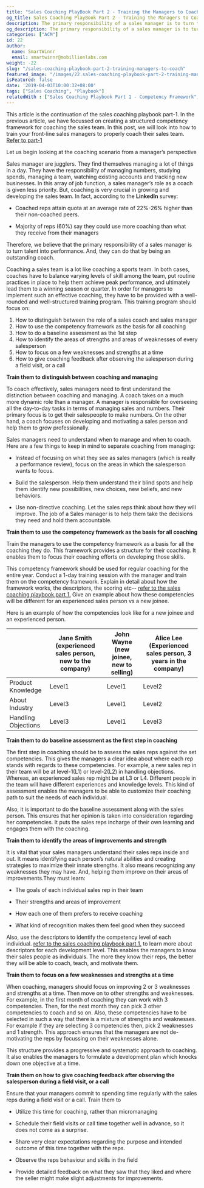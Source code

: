 ```yaml
---
title: "Sales Coaching PlayBook Part 2 - Training the Managers to Coach"
og_title: Sales Coaching PlayBook Part 2 - Training the Managers to Coach
description: The primary responsibility of a sales manager is to turn talent into performance. And, they can do that by being an outstanding coach.
og_description: The primary responsibility of a sales manager is to turn talent into performance. And, they can do that by being an outstanding coach.
categories: ["ACM"]
id: 22
author:
  name: SmartWinnr
  email: smartwinnr@mobillionlabs.com
weight: -22
slug: "/sales-coaching-playbook-part-2-training-managers-to-coach"
featured_image: "/images/22.sales-coaching-playbook-part-2-training-managers-to-coach.png"
isFeatured: false
date: '2019-04-03T10:00:32+08:00'
tags: ["Sales Coaching", "Playbook"]
relatedWith : ["Sales Coaching Playbook Part 1 - Competency Framework", "Sales Coaching Playbook Part 3- How to Measure Success of Coaching", "5 Reasons to Use Video Coaching in Your Sales Process"]
---
```


This article is the continuation of the sales coaching playbook part-1. In the previous article, we have focussed on creating a structured competency framework for coaching the sales team. In this post, we will look into how to train your front-line sales managers to properly coach their sales team. [Refer to part-1](https://www.smartwinnr.com/post/sales-coaching-playbook-part-1-competency-framework/)

Let us begin looking  at the coaching scenario from a manager’s perspective

Sales manager are jugglers. They find themselves managing a lot of things in a day. They have the responsibility of managing numbers, studying spends, managing a team, watching existing accounts and tracking new businesses. In this array of job function, a sales manager’s role as a coach is given less priority. But, coaching is very crucial in growing and developing the sales team. In fact, according to the **LinkedIn** survey:

* Coached reps attain quota at an average rate of 22%-26% higher than their non-coached peers. 

* Majority of reps (60%) say they could use more coaching than what they receive from their managers

Therefore, we believe that the primary responsibility of a sales manager is to turn talent into performance. And, they can do that by being an outstanding coach.

Coaching a sales team is a lot like coaching a sports team. In both cases, coaches have to balance varying levels of skill among the team, put routine practices in place to help them achieve peak performance, and ultimately lead them to a winning season or quarter. In order for managers to implement such an effective coaching, they have to be provided with a well-rounded and well-structured training program. This training program should focus on:

1. How to distinguish between the role of a sales coach and sales manager
2. How to use the competency framework as the basis for all coaching
3. How to do a baseline assessment as the 1st step
4. How to identify the areas of strengths and areas of weaknesses of every salesperson
5. How to focus on a few weaknesses and strengths at a time
6. How to give coaching feedback after observing the salesperson during a field visit, or a call

**Train them to distinguish between coaching and managing**

To coach effectively, sales managers need to first understand the distinction between coaching and managing. A coach takes on a much more dynamic role than a manager. A manager is responsible for overseeing all the day-to-day tasks in terms of managing sales and numbers. Their primary focus is to get their salespeople to make numbers. On the other hand, a coach focuses on developing and motivating a sales person and help them to grow professionally.

Sales managers need to understand when to manage and when to coach. Here are a few things to keep in mind to separate coaching from managing:

* Instead of focusing on what they see as sales managers (which is really a performance review), focus on the areas in which the salesperson wants to focus. 

* Build the salesperson. Help them understand their blind spots and help them identify new possibilities, new choices, new beliefs, and new behaviors.

* Use non-directive coaching. Let the sales reps think about how they will improve. The job of a Sales manager is to help them take the decisions they need and hold them accountable.

**Train them to use the competency framework as the basis for all coaching**

Train the managers to use the competency framework as a basis for all the coaching they do. This framework provides a structure for their coaching. It enables them to focus their coaching efforts on developing those skills.

This competency framework should be used for regular coaching for the entire year. Conduct a 1-day training session with the manager and train them on the competency framework. Explain in detail about how the framework works, the descriptors, the scoring etc-- [refer to the sales coaching playbook part 1.](https://www.smartwinnr.com/post/sales-coaching-playbook-part-1-competency-framework/) Give an example about how these competencies will be different for an experienced sales person vs a new joinee.

Here is an example of how the competencies look like for a new joinee and an experienced person.

<table class="table-bordered table-striped ml-margin-bottom10">
  <thead class="">
    <tr>
      <th class="padding5"></th>
      <th class="padding5">Jane Smith
(experienced sales person, new to the company)</th>
      <th class="padding5">John Wayne (new joinee, new to selling)</th>
      <th class="padding5">Alice Lee (Experienced sales person, 3 years in the company)</th>
    </tr>
  </thead>
  <tbody class="">
    <tr>
      <td class="padding5">Product Knowledge</td>
      <td class="padding5">Level1</td>
      <td class="padding5">Level1</td>
      <td class="padding5">Level2</td>
    </tr>
    <tr>
      <td class="padding5">About Industry</td>
      <td class="padding5">Level3</td>
      <td class="padding5">Level1</td>
      <td class="padding5">Level2</td>
    </tr>
    <tr>
      <td class="padding5">Handling Objections</td>
      <td class="padding5">Level3</td>
      <td class="padding5">Level1</td>
      <td class="padding5">Level3</td>
    </tr>
  </tbody>
</table>

**Train them to do baseline assessment as the first step in coaching**

The first step in coaching should be to assess the sales reps against the set competencies. This gives the managers a clear idea about where each rep stands with regards to these competencies. For example, a new sales rep in their team will be at level-1(L1) or level-2(L2) in handling objections. Whereas, an experienced sales rep might be at L3 or L4. Different people in the team will have different experiences and knowledge levels. This kind of assessment enables the managers to be able to customize their coaching path to suit the needs of each individual.

Also, it is important to do the baseline assessment along with the sales person. This ensures that her opinion is taken into consideration regarding her competencies. It puts the sales reps incharge of their own learning and engages them with the coaching.

**Train them to identify the areas of improvements and strength**

It is vital that your sales managers understand their sales reps inside and out. It means identifying each person’s natural abilities and creating strategies to maximize their innate strengths. It also means recognizing any weaknesses they may have. And, helping them improve on their areas of improvements.They must learn:

* The goals of each individual sales rep in their team

* Their strengths and areas of improvement

* How each one of them prefers to receive coaching

* What kind of recognition makes them feel good when they succeed

Also, use the descriptors to identify the competency level of each individual. [refer to the sales coaching playbook part 1.](https://www.smartwinnr.com/post/sales-coaching-playbook-part-1-competency-framework/) to learn more about descriptors for each development level. This enables the managers to know their sales people as individuals. The more they know their reps, the better they will be able to coach, teach, and motivate them.

**Train them to focus on a few weaknesses and strengths at a time**

When coaching, managers should focus on improving 2 or 3 weaknesses and strengths at a time.  Then move on to other strengths and weaknesses. For example, in the first month of coaching they can work with 3 competencies. Then, for the next month they can pick 3 other competencies to coach and so on.  Also, these competencies have to be selected in such a way that there is a mixture of strengths and weaknesses. For example if they are selecting 3 competencies then, pick 2 weaknesses and 1 strength. This approach ensures that the managers are not de-motivating the reps by focussing on their weaknesses alone. 

This structure provides a progressive and systematic approach to coaching. It also enables the managers to formulate a development plan which knocks down one objective at a time.

**Train them on how to give coaching feedback after observing the salesperson during a field visit, or a call**

Ensure that your managers commit to spending time regularly with the sales reps during a field visit or a call. Train them to 

* Utilize this time for coaching, rather than micromanaging

* Schedule their field visits or call time together well in advance, so it does not come as a surprise. 

* Share very clear expectations regarding the purpose and intended outcome of this time together with the reps.

* Observe the reps behaviour and skills in the field
* Provide detailed feedback on what they saw that they liked and where the seller might make slight adjustments for improvements.

<img alt="" src="/images/6-things-to-help-managers.png" class="ml_standard_image padding80 ml-padding-top0 ml-padding-bottom0">
